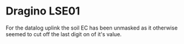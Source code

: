 # Dragino LSE01

For the datalog uplink the soil EC has been unmasked as it otherwise seemed to cut off the last digit on of it's value.
